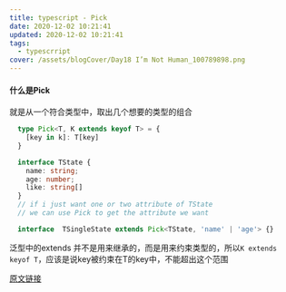 ```yaml
---
title: typescript - Pick
date: 2020-12-02 10:21:41
updated: 2020-12-02 10:21:41
tags:
  - typescrript
cover: /assets/blogCover/Day18 I’m Not Human_100789898.png
---
```


#### 什么是Pick

就是从一个符合类型中，取出几个想要的类型的组合

~~~ts
  type Pick<T, K extends keyof T> = {
    [key in k]: T[key]
  }

  interface TState {
    name: string;
    age: number;
    like: string[]
  }
  // if i just want one or two attribute of TState
  // we can use Pick to get the attribute we want

  interface  TSingleState extends Pick<TState, 'name' | 'age'> {}
~~~

泛型中的extends 并不是用来继承的，而是用来约束类型的，所以`K extends keyof T`，应该是说key被约束在T的key中，不能超出这个范围

[原文链接](https://blog.csdn.net/qq_28992047/article/details/106879772)
